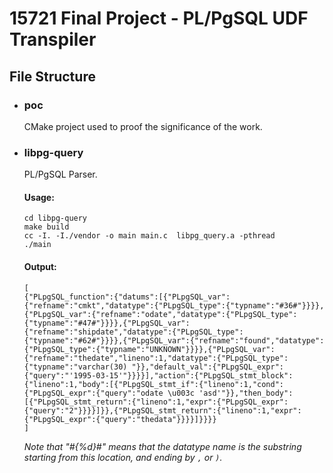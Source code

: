# 15721 Final Project - PL/PgSQL UDF Transpiler

## File Structure

- ### poc

  CMake project used to proof the significance of the work.

- ### libpg-query

  PL/PgSQL Parser.

  #### Usage:

  ```
  cd libpg-query
  make build
  cc -I. -I./vendor -o main main.c  libpg_query.a -pthread
  ./main
  ```

  #### Output:

  ```
  [
  {"PLpgSQL_function":{"datums":[{"PLpgSQL_var":{"refname":"cmkt","datatype":{"PLpgSQL_type":{"typname":"#36#"}}}},{"PLpgSQL_var":{"refname":"odate","datatype":{"PLpgSQL_type":{"typname":"#47#"}}}},{"PLpgSQL_var":{"refname":"shipdate","datatype":{"PLpgSQL_type":{"typname":"#62#"}}}},{"PLpgSQL_var":{"refname":"found","datatype":{"PLpgSQL_type":{"typname":"UNKNOWN"}}}},{"PLpgSQL_var":{"refname":"thedate","lineno":1,"datatype":{"PLpgSQL_type":{"typname":"varchar(30) "}},"default_val":{"PLpgSQL_expr":{"query":"'1995-03-15'"}}}}],"action":{"PLpgSQL_stmt_block":{"lineno":1,"body":[{"PLpgSQL_stmt_if":{"lineno":1,"cond":{"PLpgSQL_expr":{"query":"odate \u003c 'asd'"}},"then_body":[{"PLpgSQL_stmt_return":{"lineno":1,"expr":{"PLpgSQL_expr":{"query":"2"}}}}]}},{"PLpgSQL_stmt_return":{"lineno":1,"expr":{"PLpgSQL_expr":{"query":"thedata"}}}}]}}}}
  ]
  ```

  *Note that "#{%d}#" means that the datatype name is the substring starting from this location, and ending by `,` or `)`.*